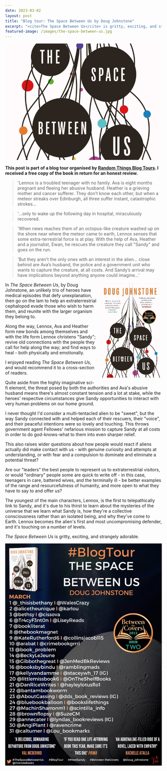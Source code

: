 ```yaml
---
date: 2023-03-02
layout: post
title: "Blog tour: The Space Between Us by Doug Johnstone"
excerpt: "<cite>The Space Between Us</cite> is gritty, exciting, and strangely adorable"
featured-image: /images/the-space-between-us.jpg
---
```


![The Space Between Us](/images/the-space-between-us.jpg)

**This post is part of a blog tour organised by [Random Things Blog Tours](http://randomthingsthroughmyletterbox.blogspot.com/p/services-to-publishers-authors-blog.html). I received a free copy of the book in return for an honest review.**

> 'Lennox is a troubled teenager with no family. Ava is eight months pregnant and fleeing her abusive husband. Heather is a grieving mother and cancer sufferer. They don’t know each other, but when a meteor streaks over Edinburgh, all three suffer instant, catastrophic strokes...

> '...only to wake up the following day in hospital, miraculously recovered.

> 'When news reaches them of an octopus-like creature washed up on the shore near where the meteor came to earth, Lennox senses that some extra-terrestrial force is at play. With the help of Ava, Heather and a journalist, Ewan, he rescues the creature they call "Sandy" and goes on the run.

> 'But they aren’t the only ones with an interest in the alien... close behind are Ava’s husband, the police and a government unit who wants to capture the creature, at all costs. And Sandy’s arrival may
have implications beyond anything anyone could imagine...'

<img src="/images/the-space-between-us-200.jpg" alt="The Space Between Us" style="float: right; margin-bottom: 10px; margin-left: 10px;">

In <cite>The Space Between Us</cite>, by Doug Johnstone, an unlikely trio of heroes have medical episodes that defy unexplanation, then go on the lam to help an extraterrestrial cephalopod evade those who wish to harm them, and reunite with the larger organism they belong to.

Along the way, Lennox, Ava and Heather form new bonds among themselves and with the life form Lennox christens "Sandy"; revive old connections with the people they call for help along the way; and find ways to heal - both physically and emotionally.

I enjoyed reading <cite>The Space Between Us</cite>, and would recommend it to a cross-section of readers.

Quite aside from the highly imaginative sci-fi element, the threat posed by both the authorities and Ava's abusive husband means there's almost constant tension and a lot at stake, while the heroes' respective circumstances give Sandy opportunities to interact with very human problems on our home ground.

I never thought I'd consider a multi-tentacled alien to be "sweet", but the way Sandy connected with and helped each of their rescuers, their "voice", and their peaceful intentions were so lovely and touching. This throws government agent Fellowes' nefarious mission to capture Sandy at all costs in order to do god-knows-what to them into even sharper relief.

This also raises wider questions about how people would react if aliens actually did make contact with us - with genuine curiosity and attempts at understanding, or with fear and a compulsion to dominate and eliminate a potential threat?

Are our "leaders" the best people to represent us to extraterrestrial visitors, or would "ordinary" people some are quick to write off - in this case, teenagers in care, battered wives, and the terminally ill - be better examples of the range and resourcefulness of humanity, and more open to what they have to say to and offer us?

The youngest of the main characters, Lennox, is the first to telepathically link to Sandy, and it's due to his thirst to learn about the mysteries of the universe that we learn what Sandy is, how they're a collective consciousness rather than an isolated being, and why they've come to Earth. Lennox becomes the alien's first and most uncompromising defender, and it's touching on a number of levels.

<cite>The Space Between Us</cite> is gritty, exciting, and strangely adorable.

![The Space Between Us blog tour banner](/images/the-space-between-us-banner.jpg)